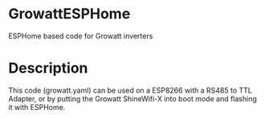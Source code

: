 # GrowattESPHome
ESPHome based code for Growatt inverters

# Description
This code (growatt.yaml) can be used on a ESP8266 with a RS485 to TTL Adapter, or by putting the Growatt ShineWifi-X into boot mode and flashing it with ESPHome.
